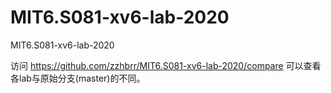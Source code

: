 # MIT6.S081-xv6-lab-2020
MIT6.S081-xv6-lab-2020

访问 https://github.com/zzhbrr/MIT6.S081-xv6-lab-2020/compare 可以查看各lab与原始分支(master)的不同。
